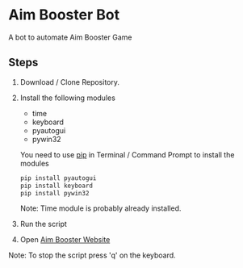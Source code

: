 # Aim Booster Bot

A bot to automate Aim Booster Game

## Steps

1. Download / Clone Repository.
2. Install the following modules
    * time
    * keyboard
    * pyautogui
    * pywin32
    
    You need to use [pip](https://pip.pypa.io/en/stable/) in Terminal / Command Prompt to install the modules
    ```bash
    pip install pyautogui
    pip install keyboard
    pip install pywin32  
   ```
   Note: Time module is probably already installed.
    
3. Run the script

4. Open [Aim Booster Website](http://www.aimbooster.com/)

Note: To stop the script press 'q' on the keyboard.